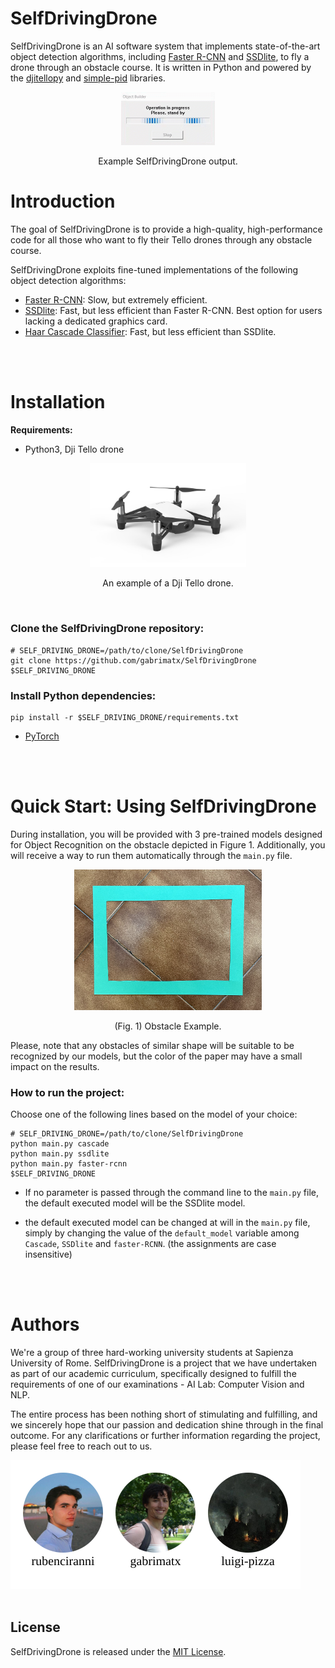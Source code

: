 # SelfDrivingDrone

SelfDrivingDrone is an AI software system that implements state-of-the-art object detection algorithms, including [Faster R-CNN](https://arxiv.org/abs/1506.01497) and [SSDlite](https://arxiv.org/abs/1512.02325), to fly a drone through an obstacle course. It is written in Python and powered by the [djitellopy](https://github.com/damiafuentes/DJITelloPy) and [simple-pid](https://pypi.org/project/simple-pid/) libraries.

<div align="center">
  <img src="readme_figs/demo.gif" width="150px" />
  <p>Example SelfDrivingDrone output.</p>
</div>

# Introduction

The goal of SelfDrivingDrone is to provide a high-quality, high-performance code for all those who want to fly their Tello drones through any obstacle course.

SelfDrivingDrone exploits fine-tuned implementations of the following object detection algorithms:

- [Faster R-CNN](https://arxiv.org/abs/1506.01497): Slow, but extremely efficient. 
- [SSDlite](https://arxiv.org/abs/1512.02325): Fast, but less efficient than Faster R-CNN. Best option for users lacking a dedicated graphics card.
- [Haar Cascade Classifier](https://ieeexplore.ieee.org/document/990517): Fast, but less efficient than SSDlite.

<br>
<br>

# Installation

**Requirements:**

- Python3, Dji Tello drone

<div align="center">
  <img src="readme_figs/drone-dji-tello.jpg" width="250px" />
  <p>An example of a Dji Tello drone.</p>
</div>

<br>

### **Clone the SelfDrivingDrone repository:**

```
# SELF_DRIVING_DRONE=/path/to/clone/SelfDrivingDrone
git clone https://github.com/gabrimatx/SelfDrivingDrone $SELF_DRIVING_DRONE
```

### **Install Python dependencies:**

```
pip install -r $SELF_DRIVING_DRONE/requirements.txt
```

- [PyTorch](https://pytorch.org/get-started/locally/)

<br>
<br>

# Quick Start: Using SelfDrivingDrone

During installation, you will be provided with 3 pre-trained models designed for Object Recognition on the obstacle depicted in Figure 1. Additionally, you will receive a way to run them automatically through the `main.py` file.

<div align="center">
  <img src="readme_figs/obstacle.jpeg" width="300px" />
  <p>(Fig. 1) Obstacle Example.</p>
</div>

Please, note that any obstacles of similar shape will be suitable to be recognized by our models, but the color of the paper may have a small impact on the results.


### **How to run the project:**

Choose one of the following lines based on the model of your choice:

```
# SELF_DRIVING_DRONE=/path/to/clone/SelfDrivingDrone
python main.py cascade 
python main.py ssdlite 
python main.py faster-rcnn 
$SELF_DRIVING_DRONE
```

 - If no parameter is passed through the command line to the `main.py` file, the default executed model will be the SSDlite model. 

- the default executed model can be changed at will in the `main.py` file, simply by changing the value of the `default_model` variable among `Cascade`, `SSDlite` and `faster-RCNN`. (the assignments are case insensitive)

<br>
<br>

# Authors

We're a group of three hard-working university students at Sapienza University of Rome. SelfDrivingDrone is a project that we have undertaken as part of our academic curriculum, specifically designed to fulfill the requirements of one of our examinations -  AI Lab: Computer Vision and NLP.

The entire process has been nothing short of stimulating and fulfilling, and we sincerely hope that our passion and dedication shine through in the final outcome. For any clarifications or further information regarding the project, please feel free to reach out to us.


<img src="readme_figs/AUTHORS.svg">

<br>
<br>

## License

SelfDrivingDrone is released under the [MIT License](./LICENSE). 